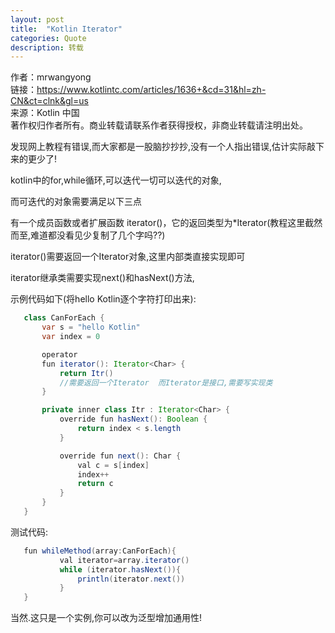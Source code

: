 ```yaml
---
layout: post
title:  "Kotlin Iterator"
categories: Quote
description: 转载
---
```


作者：mrwangyong  
链接：https://www.kotlintc.com/articles/1636+&cd=31&hl=zh-CN&ct=clnk&gl=us  
来源：Kotlin 中国  
著作权归作者所有。商业转载请联系作者获得授权，非商业转载请注明出处。

发现网上教程有错误,而大家都是一股脑抄抄抄,没有一个人指出错误,估计实际敲下来的更少了!

kotlin中的for,while循环,可以迭代一切可以迭代的对象,

而可迭代的对象需要满足以下三点

有一个成员函数或者扩展函数 iterator()，它的返回类型为*Iterator(教程这里截然而至,难道都没看见少复制了几个字吗??)

iterator()需要返回一个Iterator对象,这里内部类直接实现即可

iterator继承类需要实现next()和hasNext()方法,

示例代码如下(将hello Kotlin逐个字符打印出来):

```java
   class CanForEach {
       var s = "hello Kotlin"
       var index = 0

       operator
       fun iterator(): Iterator<Char> {
           return Itr()
           //需要返回一个Iterator  而Iterator是接口,需要写实现类
       }

       private inner class Itr : Iterator<Char> {
           override fun hasNext(): Boolean {
               return index < s.length
           }

           override fun next(): Char {
               val c = s[index]
               index++
               return c
           }
       }
   }
```

测试代码:

```java
   fun whileMethod(array:CanForEach){
           val iterator=array.iterator()
           while (iterator.hasNext()){
               println(iterator.next())
           }
   }
```

当然.这只是一个实例,你可以改为泛型增加通用性!
